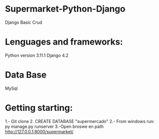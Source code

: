 # Supermarket-Python-Django

Django Basic Crud 

# Lenguages and frameworks:
Python version 3.11.1
Django 4.2

# Data Base

MySql

# Getting starting:

1.- Git clone 
2. CREATE DATABASE "supermercado" 
2.- From windows run:
  py manage.py runserver
3.-Open broswe en path http://127.0.0.1:8000/supermarket/
